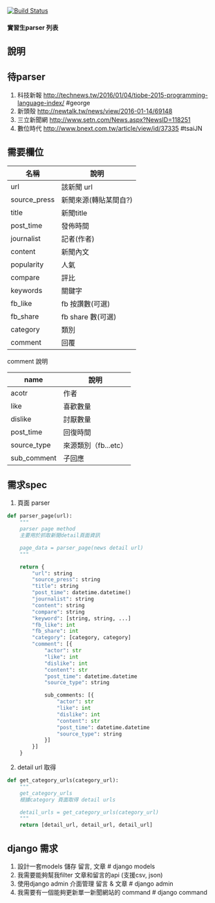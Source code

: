 [![Build Status](https://travis-ci.org/livingbio/news_parser.svg?branch=master)](https://travis-ci.org/livingbio/news_parser)

#### 實習生parser 列表

說明
---

待parser
---

1. 科技新報        http://technews.tw/2016/01/04/tiobe-2015-programming-language-index/  #george
2. 新頭殼      http://newtalk.tw/news/view/2016-01-14/69148
3. 三立新聞網      http://www.setn.com/News.aspx?NewsID=118251
4. 數位時代        http://www.bnext.com.tw/article/view/id/37335  #tsaiJN

需要欄位
---

名稱| 說明
---|---
url| 該新聞 url
source_press| 新聞來源(轉貼某間自?)
title| 新聞title
post_time| 發佈時間
journalist| 記者(作者)
content| 新聞內文
popularity| 人氣
compare| 評比
keywords| 關鍵字
fb_like| fb 按讚數(可選)
fb_share| fb share 數(可選)
category| 類別
comment| 回覆


comment 說明

name| 說明
---|---
acotr| 作者
like| 喜歡數量
dislike| 討厭數量
post_time| 回復時間
source_type| 來源類別（fb...etc）
sub_comment| 子回應



需求spec
---
1. 頁面 parser
```python
def parser_page(url):
    """
    parser page method 
    主要用於抓取新聞detail頁面資訊

    page_data = parser_page(news detail url)
    """

    return {
        "url": string
        "source_press": string
        "title": string
        "post_time": datetime.datetime()
        "journalist": string
        "content": string
        "compare": string
        "keyword": [string, string, ...]
        "fb_like": int
        "fb_share": int
        "category": [category, category]
        "comment": [{
            "actor": str
            "like": int
            "dislike": int
            "content": str
            "post_time": datetime.datetime
            "source_type": string 

            sub_comments: [{
                "actor": str
                "like": int
                "dislike": int
                "content": str
                "post_time": datetime.datetime
                "source_type": string 
            }]
        }]
    }
```

2. detail url 取得
```python
def get_category_urls(category_url):
    """ 
    get_category_urls
    根據category 頁面取得 detail urls 

    detail_urls = get_category_urls(category_url)
    """
    return [detail_url, detail_url, detail_url]

```



django 需求
---

1. 設計一套models 儲存 留言, 文章 # django models
2. 我需要能夠幫我filter 文章和留言的api (支援csv, json)
3. 使用django admin 介面管理 留言 & 文章 # django admin
4. 我需要有一個能夠更新單一新聞網站的 command # django command
